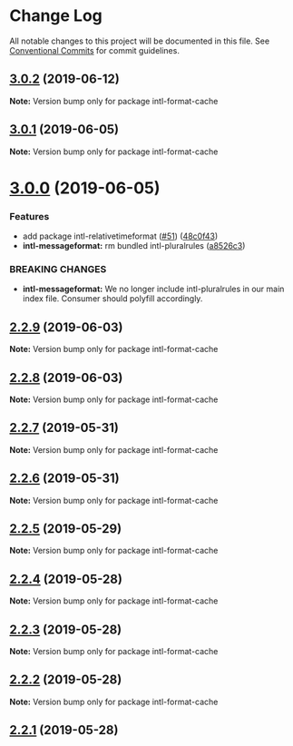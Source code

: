 # Change Log

All notable changes to this project will be documented in this file.
See [Conventional Commits](https://conventionalcommits.org) for commit guidelines.

## [3.0.2](https://github.com/formatjs/formatjs/compare/intl-format-cache@3.0.1...intl-format-cache@3.0.2) (2019-06-12)

**Note:** Version bump only for package intl-format-cache





## [3.0.1](https://github.com/formatjs/formatjs/compare/intl-format-cache@3.0.0...intl-format-cache@3.0.1) (2019-06-05)

**Note:** Version bump only for package intl-format-cache





# [3.0.0](https://github.com/formatjs/formatjs/compare/intl-format-cache@2.2.9...intl-format-cache@3.0.0) (2019-06-05)


### Features

* add package intl-relativetimeformat ([#51](https://github.com/formatjs/formatjs/issues/51)) ([48c0f43](https://github.com/formatjs/formatjs/commit/48c0f43))
* **intl-messageformat:** rm bundled intl-pluralrules ([a8526c3](https://github.com/formatjs/formatjs/commit/a8526c3))


### BREAKING CHANGES

* **intl-messageformat:** We no longer include intl-pluralrules in our main index
file. Consumer should polyfill accordingly.





## [2.2.9](https://github.com/formatjs/formatjs/compare/intl-format-cache@2.2.7...intl-format-cache@2.2.9) (2019-06-03)

**Note:** Version bump only for package intl-format-cache





## [2.2.8](https://github.com/formatjs/formatjs/compare/intl-format-cache@2.2.7...intl-format-cache@2.2.8) (2019-06-03)

**Note:** Version bump only for package intl-format-cache





## [2.2.7](https://github.com/formatjs/formatjs/compare/intl-format-cache@2.2.6...intl-format-cache@2.2.7) (2019-05-31)

**Note:** Version bump only for package intl-format-cache





## [2.2.6](https://github.com/formatjs/formatjs/compare/intl-format-cache@2.2.5...intl-format-cache@2.2.6) (2019-05-31)

**Note:** Version bump only for package intl-format-cache





## [2.2.5](https://github.com/formatjs/formatjs/compare/intl-format-cache@2.2.4...intl-format-cache@2.2.5) (2019-05-29)

**Note:** Version bump only for package intl-format-cache





## [2.2.4](https://github.com/formatjs/formatjs/compare/intl-format-cache@2.2.2...intl-format-cache@2.2.4) (2019-05-28)

**Note:** Version bump only for package intl-format-cache





## [2.2.3](https://github.com/formatjs/formatjs/compare/intl-format-cache@2.2.2...intl-format-cache@2.2.3) (2019-05-28)

**Note:** Version bump only for package intl-format-cache





## [2.2.2](https://github.com/formatjs/formatjs/compare/intl-format-cache@2.2.1...intl-format-cache@2.2.2) (2019-05-28)

**Note:** Version bump only for package intl-format-cache





## [2.2.1](https://github.com/formatjs/formatjs/compare/intl-format-cache@2.2.1...intl-format-cache@2.2.1) (2019-05-28)
